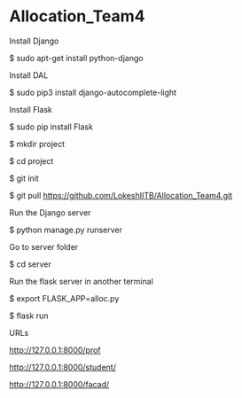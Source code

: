 # Allocation_Team4
Install Django

$ sudo apt-get install python-django

Install DAL

$ sudo pip3 install django-autocomplete-light

Install Flask

$ sudo pip install Flask




$ mkdir project

$ cd project

$ git init

$ git pull https://github.com/LokeshIITB/Allocation_Team4.git


Run the Django server

$ python manage.py runserver


Go to server folder

$ cd server


Run the flask server in another terminal

$ export FLASK_APP=alloc.py

$ flask run

 
 
URLs

http://127.0.0.1:8000/prof

http://127.0.0.1:8000/student/

http://127.0.0.1:8000/facad/

